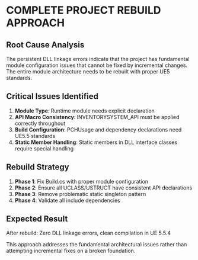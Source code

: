 # COMPLETE PROJECT REBUILD APPROACH

## Root Cause Analysis
The persistent DLL linkage errors indicate that the project has fundamental module configuration issues that cannot be fixed by incremental changes. The entire module architecture needs to be rebuilt with proper UE5 standards.

## Critical Issues Identified
1. **Module Type**: Runtime module needs explicit declaration
2. **API Macro Consistency**: INVENTORYSYSTEM_API must be applied correctly throughout
3. **Build Configuration**: PCHUsage and dependency declarations need UE5.5 standards
4. **Static Member Handling**: Static members in DLL interface classes require special handling

## Rebuild Strategy
1. **Phase 1**: Fix Build.cs with proper module configuration
2. **Phase 2**: Ensure all UCLASS/USTRUCT have consistent API declarations  
3. **Phase 3**: Remove problematic static singleton pattern
4. **Phase 4**: Validate all include dependencies

## Expected Result
After rebuild: Zero DLL linkage errors, clean compilation in UE 5.5.4

This approach addresses the fundamental architectural issues rather than attempting incremental fixes on a broken foundation.